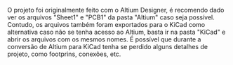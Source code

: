 O projeto foi originalmente feito com o Altium Designer, é recomendo dado ver os arquivos "Sheet1" e "PCB1" da pasta "Altium" caso seja possível. Contudo, os arquivos também foram exportados para o KiCad como alternativa caso não se tenha acesso ao Altium, basta ir na pasta "KiCad" e abrir os arquivos com os mesmos nomes. É possível que durante a conversão de Altium para KiCad tenha se perdido alguns detalhes de projeto, como footprins, conexões, etc.
